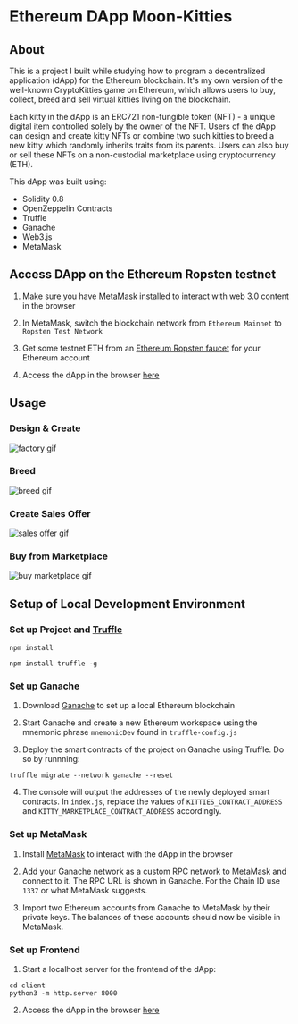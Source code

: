 # Ethereum DApp Moon-Kitties

## About

This is a project I built while studying how to program a decentralized application (dApp) for the Ethereum blockchain. It's my own version of the well-known CryptoKitties game on Ethereum, which allows users to buy, collect, breed and sell virtual kitties living on the blockchain.

Each kitty in the dApp is an ERC721 non-fungible token (NFT) - a unique digital item controlled solely by the owner of the NFT. Users of the dApp can design and create kitty NFTs or combine two such kitties to breed a new kitty which randomly inherits traits from its parents. Users can also buy or sell these NFTs on a non-custodial marketplace using cryptocurrency (ETH).

This dApp was built using:

- Solidity 0.8
- OpenZeppelin Contracts
- Truffle
- Ganache
- Web3.js
- MetaMask

## Access DApp on the Ethereum Ropsten testnet

1. Make sure you have [MetaMask](https://metamask.io/) installed to interact with web 3.0 content in the browser

2. In MetaMask, switch the blockchain network from `Ethereum Mainnet` to `Ropsten Test Network`

3. Get some testnet ETH from an [Ethereum Ropsten faucet](https://faucet.dimensions.network/) for your Ethereum account

4. Access the dApp in the browser [here](https://derdis14.github.io/ethereum-dapp-moon-kitties/)

## Usage

### Design & Create

<img src="./gifs/factory.gif" alt="factory gif"/>

### Breed

<img src="./gifs/breed.gif" alt="breed gif"/>

### Create Sales Offer

<img src="./gifs/sales_offer.gif" alt="sales offer gif"/>

### Buy from Marketplace

<img src="./gifs/buy_marketplace.gif" alt="buy marketplace gif"/>

## Setup of Local Development Environment

### Set up Project and [Truffle](https://www.trufflesuite.com/truffle)

```
npm install
```

```
npm install truffle -g
```

### Set up Ganache

1. Download [Ganache](https://www.trufflesuite.com/ganache) to set up a local Ethereum blockchain

2. Start Ganache and create a new Ethereum workspace using the mnemonic phrase `mnemonicDev` found in `truffle-config.js`

3. Deploy the smart contracts of the project on Ganache using Truffle. Do so by runnning:

```
truffle migrate --network ganache --reset
```

4. The console will output the addresses of the newly deployed smart contracts. In `index.js`, replace the values of `KITTIES_CONTRACT_ADDRESS` and `KITTY_MARKETPLACE_CONTRACT_ADDRESS` accordingly.

### Set up MetaMask

1. Install [MetaMask](https://metamask.io/) to interact with the dApp in the browser

2. Add your Ganache network as a custom RPC network to MetaMask and connect to it. The RPC URL is shown in Ganache. For the Chain ID use `1337` or what MetaMask suggests.

3. Import two Ethereum accounts from Ganache to MetaMask by their private keys. The balances of these accounts should now be visible in MetaMask.

### Set up Frontend

1. Start a localhost server for the frontend of the dApp:

```
cd client
python3 -m http.server 8000
```

2. Access the dApp in the browser [here](http://localhost:8000/)
